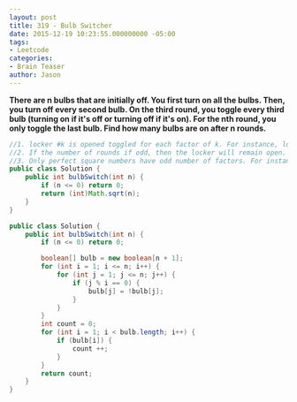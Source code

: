 ```yaml
---
layout: post
title: 319 - Bulb Switcher
date: 2015-12-19 10:23:55.000000000 -05:00
tags:
- Leetcode
categories:
- Brain Teaser
author: Jason
---
```

**There are n bulbs that are initially off. You first turn on all the bulbs. Then, you turn off every second bulb. On the third round, you toggle every third bulb (turning on if it's off or turning off if it's on). For the nth round, you only toggle the last bulb. Find how many bulbs are on after n rounds.**


``` java
//1. locker #k is opened toggled for each factor of k. For instance, locker 15 is opened on rounds 1, 3, 5, 15.
//2. If the number of rounds if odd, then the locker will remain open. If the number of rounds is even, the the lock will remain closed.
//3. Only perfect square numbers have odd number of factors. For instance, 16 has 1, 2, 4, 8, 16. 32 has 1, 2, 4, 8, 16, 32. 36 has 1, 2, 3, 4, 6, 9, 12, 18, 36.
public class Solution {
    public int bulbSwitch(int n) {
        if (n <= 0) return 0;
        return (int)Math.sqrt(n);
    }
}
```

``` java
public class Solution {
    public int bulbSwitch(int n) {
        if (n <= 0) return 0;

        boolean[] bulb = new boolean[n + 1];
        for (int i = 1; i <= n; i++) {
            for (int j = 1; j <= n; j++) {
                if (j % i == 0) {
                    bulb[j] = !bulb[j];
                }
            }
        }
        int count = 0;
        for (int i = 1; i < bulb.length; i++) {
            if (bulb[i]) {
                count ++;
            }
        }
        return count;
    }
}
```
